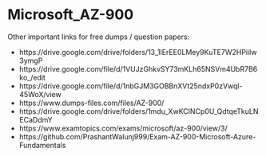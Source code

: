 # Microsoft_AZ-900

Other important links for free dumps / question papers:<br>
<ul>
<li>
https://drive.google.com/drive/folders/13_1lErEE0LMey9KuTE7W2HPiiIw3ymgP
</li>
<li>
https://drive.google.com/file/d/1VUJzGhkvSY73mKLh65NSVm4UbR7B6ko_/edit
</li>
<li>
https://drive.google.com/file/d/1nbGJM3GOBBnXVt25ndxP0zVwql-45WoX/view
</li>
<li>
https://www.dumps-files.com/files/AZ-900/
</li>
<li>
https://drive.google.com/drive/folders/1mdu_XwKCINCp0U_QdtqeTkuLNECaDdmY
</li>
<li>
https://www.examtopics.com/exams/microsoft/az-900/view/3/
</li>
<li>
https://github.com/PrashantWalunj999/Exam-AZ-900-Microsoft-Azure-Fundamentals
</li>
</ul>

